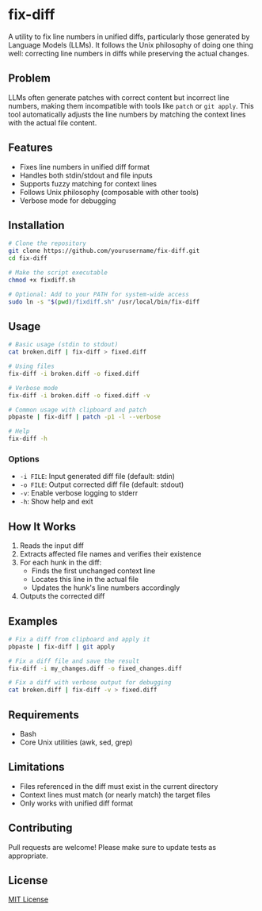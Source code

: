 # fix-diff

A utility to fix line numbers in unified diffs, particularly those generated by Language Models (LLMs). It follows the Unix philosophy of doing one thing well: correcting line numbers in diffs while preserving the actual changes.

## Problem

LLMs often generate patches with correct content but incorrect line numbers, making them incompatible with tools like `patch` or `git apply`. This tool automatically adjusts the line numbers by matching the context lines with the actual file content.

## Features

- Fixes line numbers in unified diff format
- Handles both stdin/stdout and file inputs
- Supports fuzzy matching for context lines
- Follows Unix philosophy (composable with other tools)
- Verbose mode for debugging

## Installation

```bash
# Clone the repository
git clone https://github.com/yourusername/fix-diff.git
cd fix-diff

# Make the script executable
chmod +x fixdiff.sh

# Optional: Add to your PATH for system-wide access
sudo ln -s "$(pwd)/fixdiff.sh" /usr/local/bin/fix-diff
```

## Usage

```bash
# Basic usage (stdin to stdout)
cat broken.diff | fix-diff > fixed.diff

# Using files
fix-diff -i broken.diff -o fixed.diff

# Verbose mode
fix-diff -i broken.diff -o fixed.diff -v

# Common usage with clipboard and patch
pbpaste | fix-diff | patch -p1 -l --verbose

# Help
fix-diff -h
```

### Options

- `-i FILE`: Input generated diff file (default: stdin)
- `-o FILE`: Output corrected diff file (default: stdout)
- `-v`: Enable verbose logging to stderr
- `-h`: Show help and exit

## How It Works

1. Reads the input diff
2. Extracts affected file names and verifies their existence
3. For each hunk in the diff:
   - Finds the first unchanged context line
   - Locates this line in the actual file
   - Updates the hunk's line numbers accordingly
4. Outputs the corrected diff

## Examples

```bash
# Fix a diff from clipboard and apply it
pbpaste | fix-diff | git apply

# Fix a diff file and save the result
fix-diff -i my_changes.diff -o fixed_changes.diff

# Fix a diff with verbose output for debugging
cat broken.diff | fix-diff -v > fixed.diff
```

## Requirements

- Bash
- Core Unix utilities (awk, sed, grep)

## Limitations

- Files referenced in the diff must exist in the current directory
- Context lines must match (or nearly match) the target files
- Only works with unified diff format

## Contributing

Pull requests are welcome! Please make sure to update tests as appropriate.

## License

[MIT License](LICENSE)
